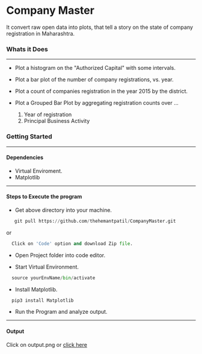 # Company Master
It convert raw open data into plots, that tell a story on the state of company registration in Maharashtra. 
### Whats it Does

---

  - Plot a histogram on the "Authorized Capital" with some intervals.
  - Plot a bar plot of the number of company registrations, vs. year.
  - Plot a count of companies registration in the year 2015 by the district.
  - Plot a Grouped Bar Plot by aggregating registration counts over ...

    1. Year of registration
    2. Principal Business Activity
 
### Getting Started

---

#### Dependencies
  - Virtual Enviroment.
  - Matplotlib
  
---

#### Steps to Execute the program
  - Get above directory into your machine.
  ```python
     git pull https://github.com/thehemantpatil/CompanyMaster.git
  ```
  or
   ```python
     Click on 'Code' option and download Zip file.
  ```
  - Open Project folder into code editor.
  
  - Start Virtual Environment.
   ```python
     source yourEnvName/bin/activate
   ```

  - Install Matplotlib.
  
   ```python
     pip3 install Matplotlib
   ```
  -  Run the Program and analyze output.
  
---

#### Output
   Click on output.png or 
   [click here](https://github.com/thehemantpatil/CompanyMaster/blob/master/output.png)






